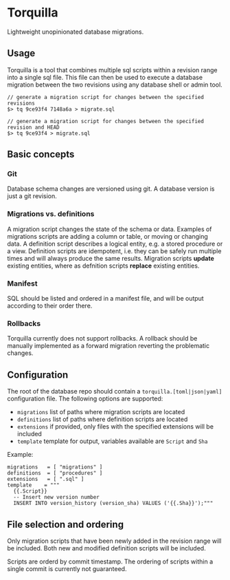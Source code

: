 Torquilla
=========

Lightweight unopinionated database migrations.

Usage
-----

Torquilla is a tool that combines multiple sql scripts within a revision range into a single sql file. This file can then be used to execute a database migration between the two revisions using any database shell or admin tool.

    // generate a migration script for changes between the specified revisions
    $> tq 9ce93f4 7148a6a > migrate.sql

    // generate a migration script for changes between the specified revision and HEAD
    $> tq 9ce93f4 > migrate.sql

Basic concepts
--------------

### Git

Database schema changes are versioned using git. A database version is just a git revision.

### Migrations vs. definitions

A migration script changes the state of the schema or data. Examples of migrations scripts are adding a column or table, or moving or changing data. A definition script describes a logical entity, e.g. a stored procedure or a view. Definition scripts are idempotent, i.e. they can be safely run multiple times and will always produce the same results. Migration scripts **update** existing entities, where as defnition scripts **replace** existing entities.

### Manifest

SQL should be listed and ordered in a manifest file, and will be output according to their order there.

### Rollbacks

Torquilla currently does not support rollbacks. A rollback should be manually implemented as a forward migration reverting the problematic changes.

Configuration
-------------

The root of the database repo should contain a `torquilla.[toml|json|yaml]` configuration file. The following options are supported:

* `migrations` list of paths where migration scripts are located
* `definitions` list of paths where definition scripts are located
* `extensions` if provided, only files with the specified extensions will be included
* `template` template for output, variables available are `Script` and `Sha`

Example:

    migrations   = [ "migrations" ]
    definitions  = [ "procedures" ]
    extensions   = [ ".sql" ]
    template    = """
      {{.Script}}
      -- Insert new version number
      INSERT INTO version_history (version_sha) VALUES ('{{.Sha}}');"""

File selection and ordering
---------------------------

Only migration scripts that have been newly added in the revision range will be included. Both new and modified definition scripts will be included.

Scripts are orderd by commit timestamp. The ordering of scripts within a single commit is currently not guaranteed.
